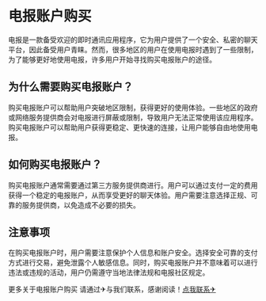 # 电报账户购买

电报是一款备受欢迎的即时通讯应用程序，它为用户提供了一个安全、私密的聊天平台，因此备受用户青睐。然而，很多地区的用户在使用电报时遇到了一些限制，为了能够更好地使用电报，许多用户开始寻找购买电报账户的途径。

## 为什么需要购买电报账户？

购买电报账户可以帮助用户突破地区限制，获得更好的使用体验。一些地区的政府或网络服务提供商会对电报进行屏蔽或限制，导致用户无法正常使用该应用程序。购买电报账户可以帮助用户获得更稳定、更快速的连接，让用户能够自由地使用电报。

## 如何购买电报账户？

购买电报账户通常需要通过第三方服务提供商进行。用户可以通过支付一定的费用获得一个稳定的电报账户，从而享受更好的聊天体验。用户需要注意选择正规、可靠的服务提供商，以免造成不必要的损失。

## 注意事项

在购买电报账户时，用户需要注意保护个人信息和账户安全。选择安全可靠的支付方式进行交易，避免泄露个人敏感信息。同时，购买电报账户并不意味着可以进行违法或违规的活动，用户仍需遵守当地法律法规和电报社区规定。

更多关于电报账户购买 请通过✈与我们联系，感谢阅读！[点我联系✈](https://ac.k02.cc)
